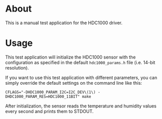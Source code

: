 # About
This is a manual test application for the HDC1000 driver.

# Usage
This test application will initialize the HDC1000 sensor with the configuration
as specified in the default `hdc1000_params.h` file (i.e. 14-bit resolution).

If you want to use this test application with different parameters, you can
simply override the default settings on the command line like this:
```
CFLAGS="-DHDC1000_PARAM_I2C=I2C_DEV\(1\) -DHDC1000_PARAM_RES=HDC1000_11BIT" make
```

After initialization, the sensor reads the temperature and humidity values every
second and prints them to STDOUT.
